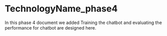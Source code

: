 # TechnologyName_phase4
In this phase 4 document we added Training the chatbot
and evaluating the performance for chatbot are designed here.
